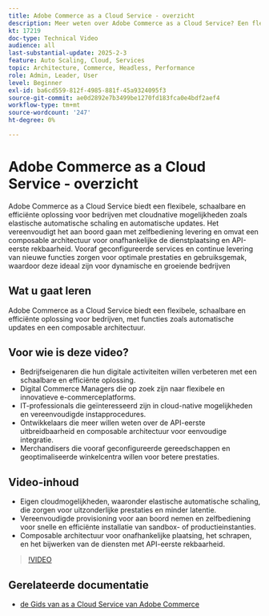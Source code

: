 ```yaml
---
title: Adobe Commerce as a Cloud Service - overzicht
description: Meer weten over Adobe Commerce as a Cloud Service? Een flexibele, schaalbare en efficiënte oplossing voor dynamische digitale bewerkingen met een composable architectuur.
kt: 17219
doc-type: Technical Video
audience: all
last-substantial-update: 2025-2-3
feature: Auto Scaling, Cloud, Services
topic: Architecture, Commerce, Headless, Performance
role: Admin, Leader, User
level: Beginner
exl-id: ba6cd559-812f-4985-881f-45a9324095f3
source-git-commit: ae0d2892e7b3499be1270fd183fca0e4bdf2aef4
workflow-type: tm+mt
source-wordcount: '247'
ht-degree: 0%

---
```


# Adobe Commerce as a Cloud Service - overzicht

Adobe Commerce as a Cloud Service biedt een flexibele, schaalbare en efficiënte oplossing voor bedrijven met cloudnative mogelijkheden zoals elastische automatische schaling en automatische updates. Het vereenvoudigt het aan boord gaan met zelfbediening levering en omvat een composable architectuur voor onafhankelijke de dienstplaatsing en API-eerste rekbaarheid. Vooraf geconfigureerde services en continue levering van nieuwe functies zorgen voor optimale prestaties en gebruiksgemak, waardoor deze ideaal zijn voor dynamische en groeiende bedrijven

## Wat u gaat leren

Adobe Commerce as a Cloud Service biedt een flexibele, schaalbare en efficiënte oplossing voor bedrijven, met functies zoals automatische updates en een composable architectuur.

## Voor wie is deze video?

* Bedrijfseigenaren die hun digitale activiteiten willen verbeteren met een schaalbare en efficiënte oplossing.
* Digital Commerce Managers die op zoek zijn naar flexibele en innovatieve e-commerceplatforms.
* IT-professionals die geïnteresseerd zijn in cloud-native mogelijkheden en vereenvoudigde instapprocedures.
* Ontwikkelaars die meer willen weten over de API-eerste uitbreidbaarheid en composable architectuur voor eenvoudige integratie.
* Merchandisers die vooraf geconfigureerde gereedschappen en geoptimaliseerde winkelcentra willen voor betere prestaties.

## Video-inhoud

* Eigen cloudmogelijkheden, waaronder elastische automatische schaling, die zorgen voor uitzonderlijke prestaties en minder latentie.
* Vereenvoudigde provisioning voor aan boord nemen en zelfbediening voor snelle en efficiënte installatie van sandbox- of productieinstanties.
* Composable architectuur voor onafhankelijke plaatsing, het schrapen, en het bijwerken van de diensten met API-eerste rekbaarheid.

>[!VIDEO](https://video.tv.adobe.com/v/3443311?learn=on)

## Gerelateerde documentatie

* [ de Gids van as a Cloud Service van Adobe Commerce ](https://experienceleague.adobe.com/nl/docs/commerce/cloud-service/overview)
